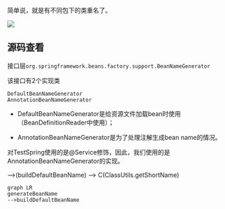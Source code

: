 简单说，就是有不同包下的类重名了。



![](https://pic.superbed.cn/item/5db3a38c8b58bc7bf71841b6.jpg)



## 源码查看

接口层`org.springframework.beans.factory.support.BeanNameGenerator`

该接口有2个实现类

```
DefaultBeanNameGenerator
AnnotationBeanNameGenerator
```

- DefaultBeanNameGenerator是给资源文件加载bean时使用（BeanDefinitionReader中使用）；

- AnnotationBeanNameGenerator是为了处理注解生成bean name的情况。



对TestSpring使用的是@Service修饰，因此，我们使用的是AnnotationBeanNameGenerator的实现。

-->(buildDefaultBeanName) --> C(ClassUtils.getShortName)

```mermaid
graph LR
generateBeanName
-->buildDefaultBeanName

```













